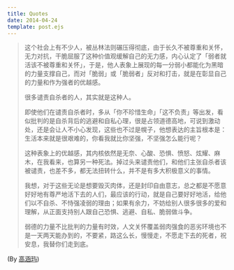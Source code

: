 ```yaml
---
title: Quotes
date: 2014-04-24
template: post.ejs
---
```


> 这个社会上有不少人，被丛林法则碾压得彻底，由于长久不被尊重和关怀，无力对抗，干脆屈服了这种价值观缓解自己的无力感，内心认定了「弱者就活该不被尊重和关怀」，于是，他人表象上展现的每一分弱小都能化为黑暗的力量支撑自己，而对「脆弱」或「脆弱者」反对和打击，就是在彰显自己的力量和作为强者的优越感。
> 
> 很多谴责自杀者的人，其实就是这种人。
> 
> 即使他们在谴责自杀者时，多从「你不珍惜生命」「这不负责」等出发，看似批判的是自杀背后的逃避和自私心理，很是占领道德高地，可说到激动处，还是会让人不小心发现，这些也不过是幌子，他想表达的主旨根本是：生活本来就是很艰难的，你看我就比你坚强，不坚强怎么能行呢？
> 
> 这种表象上的优越感，其内核依然是无奈、心酸、恐惧、愤怒、炫耀、麻木，在我看来，也算另一种死法。掉过头来谴责他们，和他们主张自杀者该被谴责，也差不多，都无法扭转什么，并不是有多大积极意义的事情。
> 
> 我想，对于这些无论是想要毁灭肉体，还是封印自由意志，总之都是不愿意好好地有尊严地活下去的人们，最应该的行动，就是自己要好好地活，给他们以不自杀、不恃强凌弱的理由；如果有余力，不妨给别人很多很多的爱和理解，从正面支持别人跟自己恐惧、逃避、自私、脆弱做斗争。
> 
> 弱德的力量不比批判的力量有时效，人文关怀覆盖弱肉强食的恶劣环境也不是一天两天能办到的，不要紧，路这么长，慢慢走，不愿走下去的死者，祝安息，我替你们走到底。

(By [高涵玙](http://www.zhihu.com/people/gaohanyu))


